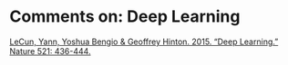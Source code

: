 # Comments on: Deep Learning
[LeCun, Yann, Yoshua Bengio & Geoffrey Hinton. 2015. “Deep Learning.” Nature 521: 436-444.](('https://www.nature.com/articles/nature14539',))
